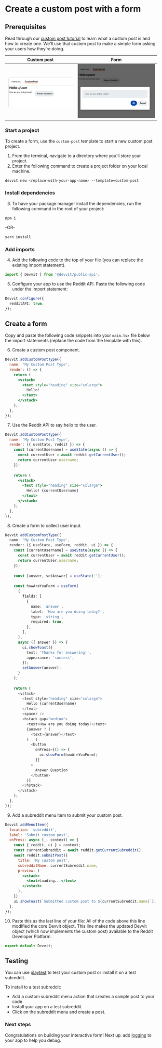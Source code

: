 # Create a custom post with a form

## Prerequisites

Read through our [custom post tutorial](./basic_custom_post.md) to learn what a custom post is and how to create one. We'll use that custom post to make a simple form asking your users how they’re doing.

| Custom post                | Form                                   |
| -------------------------- | -------------------------------------- |
| ![Form](./assets/form.png) | ![User input](./assets/form_popup.png) |

### Start a project

To create a form, use the `custom-post` template to start a new custom post project.

1. From the terminal, navigate to a directory where you'll store your project.
2. Enter the following command to create a project folder on your local machine.

```bash
devvit new <replace-with-your-app-name> --template=custom-post
```

### Install dependencies

3. To have your package manager install the dependencies, run the following command in the root of your project:

```bash
npm i
```

-OR-

```bash
yarn install
```

### Add imports

4. Add the following code to the top of your file (you can replace the existing import statement).

```ts
import { Devvit } from '@devvit/public-api';
```

5. Configure your app to use the Reddit API. Paste the following code under the import statement:

```ts
Devvit.configure({
  redditAPI: true,
});
```

## Create a form

Copy and paste the following code snippets into your `main.tsx` file below the import statements
(replace the code from the template with this).

6. Create a custom post component.

```jsx
Devvit.addCustomPostType({
  name: 'My Custom Post Type',
  render: () => {
    return (
      <vstack>
        <text style="heading" size="xxlarge">
          Hello!
        </text>
      </vstack>
    );
  },
});
```

7. Use the Reddit API to say hello to the user.

```jsx
Devvit.addCustomPostType({
  name: 'My Custom Post Type',
  render: ({ useState, reddit }) => {
    const [currentUsername] = useState(async () => {
      const currentUser = await reddit.getCurrentUser();
      return currentUser.username;
    });

    return (
      <vstack>
        <text style="heading" size="xxlarge">
          Hello! {currentUsername}
        </text>
      </vstack>
    );
  },
});
```

8.  Create a form to collect user input.

```ts
Devvit.addCustomPostType({
  name: 'My Custom Post Type',
  render: ({ useState, useForm, reddit, ui }) => {
    const [currentUsername] = useState(async () => {
      const currentUser = await reddit.getCurrentUser();
      return currentUser.username;
    });

    const [answer, setAnswer] = useState('');

    const howAreYouForm = useForm(
      {
        fields: [
          {
            name: 'answer',
            label: 'How are you doing today?',
            type: 'string',
            required: true,
          },
        ],
      },
      async ({ answer }) => {
        ui.showToast({
          text: 'Thanks for answering!',
          appearance: 'success',
        });
        setAnswer(answer);
      }
    );

    return (
      <vstack>
        <text style="heading" size="xxlarge">
          Hello {currentUsername}
        </text>
        <spacer />
        <hstack gap="medium">
          <text>How are you doing today?</text>
          {answer ? (
            <text>{answer}</text>
          ) : (
            <button
              onPress={() => {
                ui.showForm(howAreYouForm);
              }}
            >
              Answer Question
            </button>
          )}
        </hstack>
      </vstack>
    );
  },
});
```

9. Add a subreddit menu item to submit your custom post.

```jsx
Devvit.addMenuItem({
  location: 'subreddit',
  label: 'Submit custom post',
  onPress: async (_, context) => {
    const { reddit, ui } = context;
    const currentSubreddit = await reddit.getCurrentSubreddit();
    await reddit.submitPost({
      title: 'My custom post',
      subredditName: currentSubreddit.name,
      preview: (
        <vstack>
          <text>Loading...</text>
        </vstack>
      ),
    });
    ui.showToast(`Submitted custom post to ${currentSubreddit.name}`);
  },
});
```

10. Paste this as the last line of your file:
    All of the code above this line modified the core Devvit object. This line makes the updated Devvit object (which now implements the custom post) available to the Reddit Developer Platform.

```ts
export default Devvit;
```

## Testing

You can use [playtest](./get-started/playtest.md) to test your custom post or install it on a test subreddit.

To install to a test subreddit:

- Add a custom subreddit menu action that creates a sample post to your code.
- Install your app on a test subreddit.
- Click on the subreddit menu and create a post.

### Next steps

Congratulations on building your interactive form! Next up: add [logging](./get-started/debug.md) to your app to help you debug.
